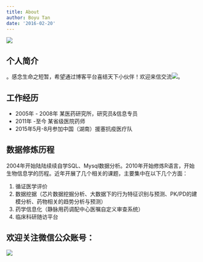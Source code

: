 ```yaml
---
title: About
author: Boyu Tan
date: '2016-02-20'
---
```


![](https://www.tanboyu.com/wp-content/uploads/2016/02/logo-clinical-data-150x150.png)

个人简介
----

。感念生命之短暂，希望通过博客平台喜结天下小伙伴！欢迎来信交流![](http://www.tanboyu.com/wp-content/uploads/2016/12/img_5866569d13e19.png)。

工作经历
----

*   2005年 - 2008年 某医药研究所，研究员&信息专员
*   2011年 -至今 某省级医院药师
*   2015年5月-8月参加中国（湖南）援塞抗疫医疗队

数据修炼历程
------

2004年开始陆陆续续自学SQL、Mysql数据分析。2010年开始修炼R语言，开始生物信息学的历程。近年开展了几个相关的课题，主要集中在以下几个方面：

1.  循证医学评价
2.  数据挖据（芯片数据挖掘分析、大数据下的行为特征识别与预测、PK/PD的建模分析、药物相关的趋势分析与预测）
3.  药学信息化（静脉用药调配中心医嘱自定义审查系统）
4.  临床科研随访平台

欢迎关注微信公众账号：
-----------

![](https://ws1.sinaimg.cn/large/8f5e6680gy1fmy31p3qitj207607674r.jpg)
